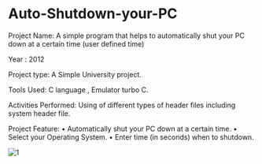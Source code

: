 # Auto-Shutdown-your-PC

Project  Name: A simple program that helps to automatically shut your PC down at a certain time (user defined time) 

Year : 2012

Project type: A Simple University project.

Tools Used:  C language , Emulator turbo C.

Activities Performed: Using of different types of header files including system header file.

Project  Feature: 
•	Automatically shut your PC down at a certain time.
•	Select your Operating System.
•	Enter time (in seconds) when to shutdown.

![1](https://user-images.githubusercontent.com/13907747/36029615-1b0b09c4-0dce-11e8-8dc5-345c4c89ec93.jpg)
